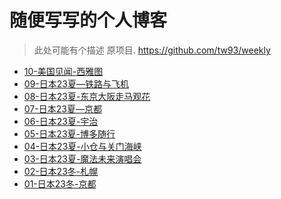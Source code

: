 # 随便写写的个人博客

>此处可能有个描述
原项目. https://github.com/tw93/weekly

* [10-美国见闻-西雅图](https://jiayao.me/blogs/posts/10-美国见闻-西雅图)
* [09-日本23夏—铁路与飞机](https://jiayao.me/blogs/posts/09-日本23夏—铁路与飞机)
* [08-日本23夏-东京大阪走马观花](https://jiayao.me/blogs/posts/08-日本23夏-东京大阪走马观花)
* [07-日本23夏—京都](https://jiayao.me/blogs/posts/07-日本23夏—京都)
* [06-日本23夏-宇治](https://jiayao.me/blogs/posts/06-日本23夏-宇治)
* [05-日本23夏-博多随行](https://jiayao.me/blogs/posts/05-日本23夏-博多随行)
* [04-日本23夏-小仓与关门海峡](https://jiayao.me/blogs/posts/04-日本23夏-小仓与关门海峡)
* [03-日本23夏-魔法未来演唱会](https://jiayao.me/blogs/posts/03-日本23夏-魔法未来演唱会)
* [02-日本23冬-札幌](https://jiayao.me/blogs/posts/02-日本23冬-札幌)
* [01-日本23冬-京都](https://jiayao.me/blogs/posts/01-日本23冬-京都)
